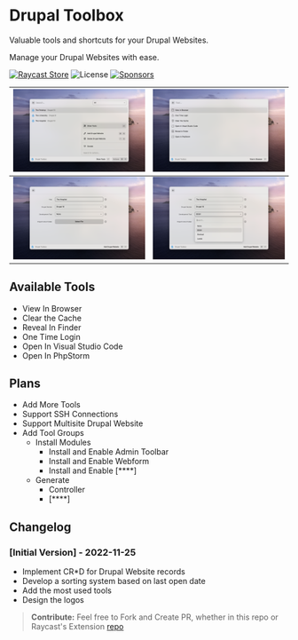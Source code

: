 # Drupal Toolbox 

Valuable tools and shortcuts for your Drupal Websites.

Manage your Drupal Websites with ease.

[![Raycast Store](https://img.shields.io/badge/view_on-Raycast_Store-%23ff6565?style=for-the-badge)](https://www.raycast.com/emircanerkul/drupal-toolbox)
![License](https://img.shields.io/github/license/emircanerkul/drupal-toolbox?style=for-the-badge) [![Sponsors](https://img.shields.io/github/sponsors/emircanerkul?style=for-the-badge)](https://github.com/sponsors/emircanerkul)

| ![Screenshot 1](./metadata/drupal-toolbox-1.png)| ![Screenshot 1](./metadata/drupal-toolbox-2.png)|
| ----------- | ----------- |
| ![Screenshot 1](./metadata/drupal-toolbox-3.png)| ![Screenshot 1](./metadata/drupal-toolbox-4.png)|

## Available Tools

* View In Browser
* Clear the Cache
* Reveal In Finder
* One Time Login
* Open In Visual Studio Code
* Open In PhpStorm

## Plans

- Add More Tools
- Support SSH Connections
- Support Multisite Drupal Website
- Add Tool Groups
    - Install Modules
        - Install and Enable Admin Toolbar
        - Install and Enable Webform
        - Install and Enable [****]
    - Generate
        - Controller
        - [****]

## Changelog

### [Initial Version] - 2022-11-25

- Implement CR*D for Drupal Website records
- Develop a sorting system based on last open date
- Add the most used tools
- Design the logos

> **Contribute:** Feel free to Fork and Create PR, whether in this repo or Raycast's Extension [repo](https://github.com/raycast/extensions/tree/main/extensions/drupal-toolbox)

